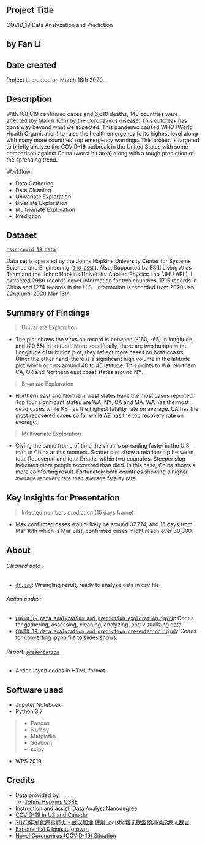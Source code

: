 ## Project Title
COVID_19 Data Analyzation and Prediction

## by Fan Li

## Date created
Project is created on March 16th 2020.


## Description
With 168,019 confirmed cases and 6,610 deaths, 148 countries were affected (by March 16th) by the Coronavirus disease. This outbreak has gone way beyond what we expected. This pandemic caused WHO (World Health Organization) to raise the health emergency to its highest level along with many more countries' top emergency warnings. This project is targeted to briefly analyze the COVID-19 outbreak in the United States with some comparison against China (worst hit area) along with a rough prediction of the spreading trend.

Workflow:
+ Data Gathering
+ Data Cleaning
+ Univariate Exploration
+ Bivariate Exploration
+ Multivariate Exploration
+ Prediction


## Dataset

[`csse_covid_19_data`](https://github.com/victorlifan/COVID_19-data-analyze-and-prediction/tree/master/csse_covid_19_data)

 Data set is operated by the Johns Hopkins University Center for Systems Science and Engineering ([`JHU CSSE`](https://github.com/CSSEGISandData/COVID-19)). Also, Supported by ESRI Living Atlas Team and the Johns Hopkins University Applied Physics Lab (JHU APL). I extracted 2989 records cover information for two countries, 1715 records in China and 1274 records in the U.S.. Information is recorded from 2020 Jan 22nd until 2020 Mar 16th.

 ## Summary of Findings

 > Univariate Exploration
 + The plot shows the virus on record is between (-160, -65) in longitude and (20,65) in latitude. More specifically, there are two humps in the Longitude distribution plot, they reflect more cases on both coasts. Other the other hand, there is a significant high volume in the latitude plot which occurs around 40 to 45 latitude. This points to WA, Northern CA, OR and Northern east coast states around NY.

 > Bivariate Exploration
 + Northern east and Northern west states have the most cases reported. Top four significant states are WA, NY, CA and MA. WA has the most dead cases while KS has the highest fatality rate on average. CA has the most recovered cases so far while AZ has the top recovery rate on average.

 > Multivariate Exploration
 + Giving the same frame of time the virus is spreading faster in the U.S. than in China at this moment. Scatter plot show a relationship between total Recovered and total Deaths within two countries. Steeper slop indicates more people recovered than died. In this case, China shows a more comforting result. Fortunately both countries showing a higher average recovery rate than average fatality rate.


 ## Key Insights for Presentation

 > Infected numbers prediction (15 days frame)
 + Max confirmed cases would likely be around 37,774, and 15 days from Mar 16th which is Mar 31st, confirmed cases might reach over 30,000.

 ## About
###### Cleaned data :
+ [`df.csv`](https://github.com/victorlifan/COVID_19-data-analyze-and-prediction/blob/master/csse_covid_19_data/df.csv): Wrangling result, ready to analyze data in csv file.

###### Action codes:
 + [`COVID_19 data analyzation and prediction exploration.ipynb`](https://github.com/victorlifan/COVID_19-data-analyze-and-prediction/blob/master/COVID_19%20data%20analyzation%20and%20prediction%20exploration.ipynb):
 Codes for gathering, assessing, cleaning, analyzing, and visualizing data.
 + [`COVID_19 data analyzation and prediction presentation.ipynb`](https://github.com/victorlifan/COVID_19-data-analyze-and-prediction/blob/master/COVID_19%20data%20analyzation%20and%20prediction%20presentation.ipynb):
 Codes for converting ipynb file to slides shows.

###### Report: [`presentation`](https://github.com/victorlifan/COVID_19-data-analyze-and-prediction/tree/master/presentation)
 + Action ipynb codes in HTML format.


## Software used
+ Jupyter Notebook
+ Python 3.7
> + Pandas
> + Numpy
> + Matplotlib
> + Seaborn
> + scipy

+ WPS 2019


## Credits
+ Data provided by:
    + [Johns Hopkins CSSE](https://github.com/CSSEGISandData/COVID-19)
+ Instruction and assist: [Data Analyst Nanodegree](https://www.udacity.com/course/data-analyst-nanodegree--nd002)
+ [COVID-19 in US and Canada](https://coronavirus.1point3acres.com/en)
+ [2020年冠状病毒肺炎 - 武汉加油 使用Logistic增长模型预测确诊病人数目](https://blog.csdn.net/qq_26822029/article/details/104213781)
+ [Exponential & logistic growth](https://www.khanacademy.org/science/biology/ecology/population-growth-and-regulation/a/exponential-logistic-growth)
+ [Novel Coronavirus (COVID-19) Situation](https://experience.arcgis.com/experience/685d0ace521648f8a5beeeee1b9125cd)
